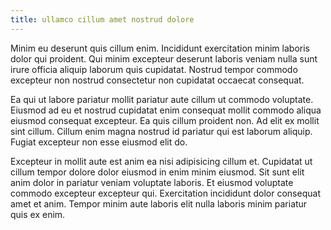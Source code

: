 ```yaml
---
title: ullamco cillum amet nostrud dolore
---
```


Minim eu deserunt quis cillum enim. Incididunt exercitation minim laboris dolor qui proident. Qui minim excepteur deserunt laboris veniam nulla sunt irure officia aliquip laborum quis cupidatat. Nostrud tempor commodo excepteur non nostrud consectetur non cupidatat occaecat consequat.

Ea qui ut labore pariatur mollit pariatur aute cillum ut commodo voluptate. Eiusmod ad eu et nostrud cupidatat enim consequat mollit commodo aliqua eiusmod consequat excepteur. Ea quis cillum proident non. Ad elit ex mollit sint cillum. Cillum enim magna nostrud id pariatur qui est laborum aliquip. Fugiat excepteur non esse eiusmod elit do.

Excepteur in mollit aute est anim ea nisi adipisicing cillum et. Cupidatat ut cillum tempor dolore dolor eiusmod in enim minim eiusmod. Sit sunt elit anim dolor in pariatur veniam voluptate laboris. Et eiusmod voluptate commodo excepteur excepteur qui. Exercitation incididunt dolor consequat amet et anim. Tempor minim aute laboris elit nulla laboris minim pariatur quis ex enim.